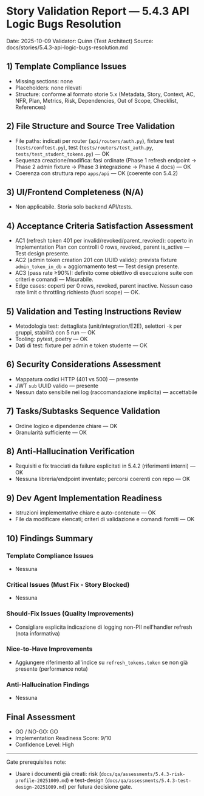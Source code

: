 # Story Validation Report — 5.4.3 API Logic Bugs Resolution

Date: 2025-10-09
Validator: Quinn (Test Architect)
Source: docs/stories/5.4.3-api-logic-bugs-resolution.md

## 1) Template Compliance Issues

- Missing sections: none
- Placeholders: none rilevati
- Structure: conforme al formato storie 5.x (Metadata, Story, Context, AC, NFR, Plan, Metrics, Risk, Dependencies, Out of Scope, Checklist, References)

## 2) File Structure and Source Tree Validation

- File paths: indicati per router (`api/routers/auth.py`), fixture test (`tests/conftest.py`), test (`tests/routers/test_auth.py`, `tests/test_student_tokens.py`) — OK
- Sequenza creazione/modifica: fasi ordinate (Phase 1 refresh endpoint → Phase 2 admin fixture → Phase 3 integrazione → Phase 4 docs) — OK
- Coerenza con struttura repo `apps/api` — OK (coerente con 5.4.2)

## 3) UI/Frontend Completeness (N/A)

- Non applicabile. Storia solo backend API/tests.

## 4) Acceptance Criteria Satisfaction Assessment

- AC1 (refresh token 401 per invalid/revoked/parent_revoked): coperto in Implementation Plan con controlli 0 rows, revoked, parent is_active — Test design presente.
- AC2 (admin token creation 201 con UUID valido): prevista fixture `admin_token_in_db` + aggiornamento test — Test design presente.
- AC3 (pass rate ≥90%): definito come obiettivo di esecuzione suite con criteri e comandi — Misurabile.
- Edge cases: coperti per 0 rows, revoked, parent inactive. Nessun caso rate limit o throttling richiesto (fuori scope) — OK.

## 5) Validation and Testing Instructions Review

- Metodologia test: dettagliata (unit/integration/E2E), selettori `-k` per gruppi, stabilità con 5 run — OK
- Tooling: pytest, poetry — OK
- Dati di test: fixture per admin e token studente — OK

## 6) Security Considerations Assessment

- Mappatura codici HTTP (401 vs 500) — presente
- JWT `sub` UUID valido — presente
- Nessun dato sensibile nei log (raccomandazione implicita) — accettabile

## 7) Tasks/Subtasks Sequence Validation

- Ordine logico e dipendenze chiare — OK
- Granularità sufficiente — OK

## 8) Anti-Hallucination Verification

- Requisiti e fix tracciati da failure esplicitati in 5.4.2 (riferimenti interni) — OK
- Nessuna libreria/endpoint inventato; percorsi coerenti con repo — OK

## 9) Dev Agent Implementation Readiness

- Istruzioni implementative chiare e auto-contenute — OK
- File da modificare elencati; criteri di validazione e comandi forniti — OK

## 10) Findings Summary

### Template Compliance Issues
- Nessuna

### Critical Issues (Must Fix - Story Blocked)
- Nessuna

### Should-Fix Issues (Quality Improvements)
- Consigliare esplicita indicazione di logging non-PII nell'handler refresh (nota informativa)

### Nice-to-Have Improvements
- Aggiungere riferimento all'indice su `refresh_tokens.token` se non già presente (performance nota)

### Anti-Hallucination Findings
- Nessuna

## Final Assessment

- GO / NO-GO: GO
- Implementation Readiness Score: 9/10
- Confidence Level: High

---

Gate prerequisites note:
- Usare i documenti già creati: risk (`docs/qa/assessments/5.4.3-risk-profile-20251009.md`) e test-design (`docs/qa/assessments/5.4.3-test-design-20251009.md`) per futura decisione gate.
